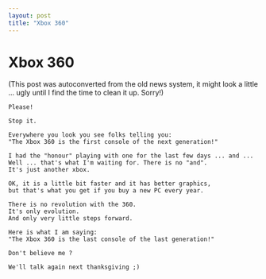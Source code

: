 ```yaml
---
layout: post
title: "Xbox 360"
---
```

<h1>Xbox 360</h1>
(This post was autoconverted from the old news system,
it might look a little ... ugly until I find the time
to clean it up.
Sorry!)

    Please!
    
    Stop it.
    
    Everywhere you look you see folks telling you:
    "The Xbox 360 is the first console of the next generation!"
    
    I had the "honour" playing with one for the last few days ... and ...
    Well ... that's what I'm waiting for. There is no "and".
    It's just another xbox.
    
    OK, it is a little bit faster and it has better graphics,
    but that's what you get if you buy a new PC every year.
    
    There is no revolution with the 360.
    It's only evolution.
    And only very little steps forward.
    
    Here is what I am saying:
    "The Xbox 360 is the last console of the last generation!"
    
    Don't believe me ?
    
    We'll talk again next thanksgiving ;)
    

